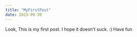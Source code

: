 ```yaml
---
title: "MyFirstPost"
date: 2023-09-30
---
```

Look, 
This is my first post. 
I hope it doesn't suck. :)
Have fun
